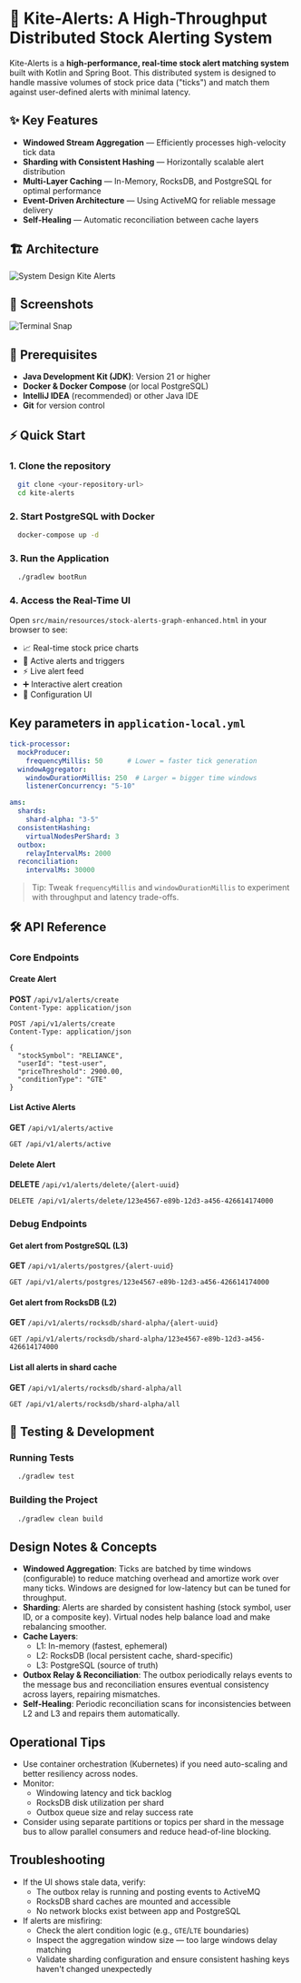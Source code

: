 # 🚀 Kite-Alerts: A High-Throughput Distributed Stock Alerting System

Kite-Alerts is a **high-performance, real-time stock alert matching system** built with Kotlin and Spring Boot. This distributed system is designed to handle massive volumes of stock price data ("ticks") and match them against user-defined alerts with minimal latency.

## ✨ Key Features

- **Windowed Stream Aggregation** — Efficiently processes high-velocity tick data
- **Sharding with Consistent Hashing** — Horizontally scalable alert distribution
- **Multi-Layer Caching** — In-Memory, RocksDB, and PostgreSQL for optimal performance
- **Event-Driven Architecture** — Using ActiveMQ for reliable message delivery
- **Self-Healing** — Automatic reconciliation between cache layers

## 🏗️ Architecture

![System Design Kite Alerts](./System%20design%20kite%20alerts%202x%20-%20background%20final.png)

## 📸 Screenshots

![Terminal Snap](./kite-alerts-snap.png)

## 🚀 Prerequisites

- **Java Development Kit (JDK)**: Version 21 or higher
- **Docker & Docker Compose** (or local PostgreSQL)
- **IntelliJ IDEA** (recommended) or other Java IDE
- **Git** for version control

## ⚡ Quick Start

### 1. Clone the repository

```bash
  git clone <your-repository-url>
  cd kite-alerts
```

### 2. Start PostgreSQL with Docker

```bash
  docker-compose up -d
```

### 3. Run the Application

```bash
  ./gradlew bootRun
```

### 4. Access the Real-Time UI

Open `src/main/resources/stock-alerts-graph-enhanced.html` in your browser to see:

- 📈 Real-time stock price charts
- 🔔 Active alerts and triggers
- ⚡ Live alert feed
- ➕ Interactive alert creation
- 🔧 Configuration UI

## Key parameters in `application-local.yml`

```yaml
tick-processor:
  mockProducer:
    frequencyMillis: 50      # Lower = faster tick generation
  windowAggregator:
    windowDurationMillis: 250  # Larger = bigger time windows
    listenerConcurrency: "5-10"

ams:
  shards:
    shard-alpha: "3-5"
  consistentHashing:
    virtualNodesPerShard: 3
  outbox:
    relayIntervalMs: 2000
  reconciliation:
    intervalMs: 30000
```

> Tip: Tweak `frequencyMillis` and `windowDurationMillis` to experiment with throughput and latency trade-offs.

## 🛠️ API Reference

### Core Endpoints

#### Create Alert
**POST** `/api/v1/alerts/create`  
`Content-Type: application/json`

```http
POST /api/v1/alerts/create
Content-Type: application/json

{
  "stockSymbol": "RELIANCE",
  "userId": "test-user",
  "priceThreshold": 2900.00,
  "conditionType": "GTE"
}
```

#### List Active Alerts
**GET** `/api/v1/alerts/active`

```http
GET /api/v1/alerts/active
```

#### Delete Alert
**DELETE** `/api/v1/alerts/delete/{alert-uuid}`

```http
DELETE /api/v1/alerts/delete/123e4567-e89b-12d3-a456-426614174000
```

### Debug Endpoints

#### Get alert from PostgreSQL (L3)
**GET** `/api/v1/alerts/postgres/{alert-uuid}`

```http
GET /api/v1/alerts/postgres/123e4567-e89b-12d3-a456-426614174000
```

#### Get alert from RocksDB (L2)
**GET** `/api/v1/alerts/rocksdb/shard-alpha/{alert-uuid}`

```http
GET /api/v1/alerts/rocksdb/shard-alpha/123e4567-e89b-12d3-a456-426614174000
```

#### List all alerts in shard cache
**GET** `/api/v1/alerts/rocksdb/shard-alpha/all`

```http
GET /api/v1/alerts/rocksdb/shard-alpha/all
```

## 🧪 Testing & Development

### Running Tests

```bash
  ./gradlew test
```

### Building the Project

```bash
  ./gradlew clean build
```

## Design Notes & Concepts

- **Windowed Aggregation**: Ticks are batched by time windows (configurable) to reduce matching overhead and amortize work over many ticks. Windows are designed for low-latency but can be tuned for throughput.
- **Sharding**: Alerts are sharded by consistent hashing (stock symbol, user ID, or a composite key). Virtual nodes help balance load and make rebalancing smoother.
- **Cache Layers**:
  - L1: In-memory (fastest, ephemeral)
  - L2: RocksDB (local persistent cache, shard-specific)
  - L3: PostgreSQL (source of truth)
- **Outbox Relay & Reconciliation**: The outbox periodically relays events to the message bus and reconciliation ensures eventual consistency across layers, repairing mismatches.
- **Self-Healing**: Periodic reconciliation scans for inconsistencies between L2 and L3 and repairs them automatically.

## Operational Tips

- Use container orchestration (Kubernetes) if you need auto-scaling and better resiliency across nodes.
- Monitor:
  - Windowing latency and tick backlog
  - RocksDB disk utilization per shard
  - Outbox queue size and relay success rate
- Consider using separate partitions or topics per shard in the message bus to allow parallel consumers and reduce head-of-line blocking.

## Troubleshooting

- If the UI shows stale data, verify:
  - The outbox relay is running and posting events to ActiveMQ
  - RocksDB shard caches are mounted and accessible
  - No network blocks exist between app and PostgreSQL
- If alerts are misfiring:
  - Check the alert condition logic (e.g., `GTE`/`LTE` boundaries)
  - Inspect the aggregation window size — too large windows delay matching
  - Validate sharding configuration and ensure consistent hashing keys haven't changed unexpectedly
